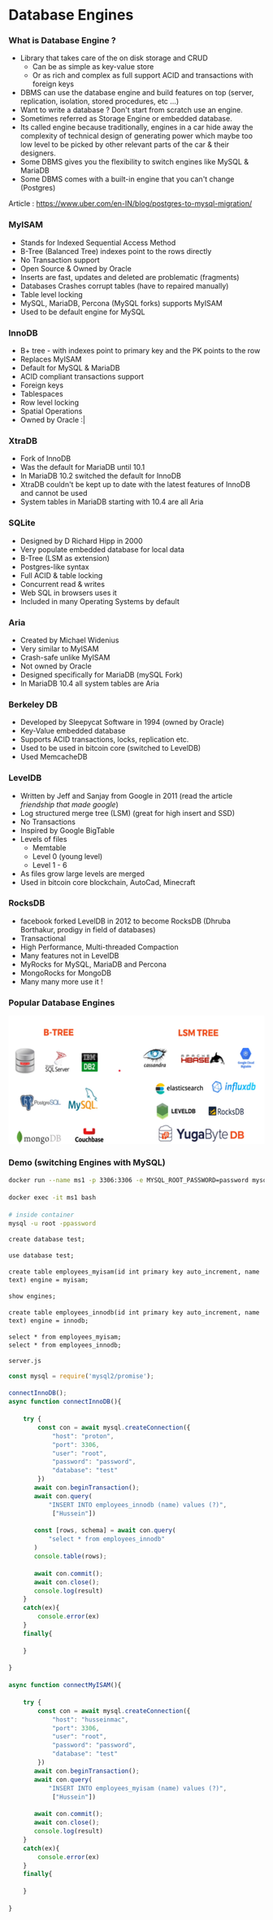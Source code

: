 # Database Engines


### What is Database Engine ?

-   Library that takes care of the on disk storage and CRUD
    - Can be as simple as key-value store
    - Or as rich and complex as full support ACID and transactions with foreign keys
- DBMS can use the database engine and build features on top (server, replication, isolation, stored procedures, etc ...)
- Want to write a database ? Don't start from scratch use an engine.
- Sometimes referred as Storage Engine or embedded database.
- Its called engine because traditionally, engines in a car hide away the complexity of technical design of generating power which maybe too low level to be picked by other relevant parts of the car & their designers.
- Some DBMS gives you the flexibility to switch engines like MySQL & MariaDB
- Some DBMS comes with a built-in engine that you can't change (Postgres)

Article : https://www.uber.com/en-IN/blog/postgres-to-mysql-migration/

### MyISAM

- Stands for Indexed Sequential Access Method
- B-Tree (Balanced Tree) indexes point to the rows directly
- No Transaction support
- Open Source & Owned by Oracle
- Inserts are fast, updates and deleted are problematic (fragments)
- Databases Crashes corrupt tables (have to repaired manually)
- Table level locking
- MySQL, MariaDB, Percona (MySQL forks) supports MyISAM
- Used to be default engine for MySQL

### InnoDB

- B+ tree - with indexes point to primary key and the PK points to the row
- Replaces MyISAM
- Default for MySQL & MariaDB
- ACID compliant transactions support
- Foreign keys
- Tablespaces
- Row level locking
- Spatial Operations
- Owned by Oracle :|

### XtraDB

- Fork of InnoDB
- Was the default for MariaDB until 10.1
- In MariaDB 10.2 switched the default for InnoDB
- XtraDB couldn't be kept up to date with the latest features of InnoDB and cannot be used
- System tables in MariaDB starting with 10.4 are all Aria

### SQLite

- Designed by D Richard Hipp in 2000
- Very populate embedded database for local data
- B-Tree (LSM as extension)
- Postgres-like syntax
- Full ACID & table locking
- Concurrent read & writes
- Web SQL in browsers uses it
- Included in many Operating Systems by default

### Aria

- Created by Michael Widenius
- Very similar to MyISAM
- Crash-safe unlike MyISAM
- Not owned by Oracle
- Designed specifically for MariaDB (mySQL Fork)
- In MariaDB 10.4 all system tables are Aria

### Berkeley DB

- Developed by Sleepycat Software in 1994 (owned by Oracle)
- Key-Value embedded database
- Supports ACID transactions, locks, replication etc.
- Used to be used in bitcoin core (switched to LevelDB)
- Used MemcacheDB
### LevelDB

- Written by Jeff and Sanjay from Google in 2011 (read the article *friendship that made google*)
- Log structured merge tree (LSM) (great for high insert and SSD)
- No Transactions
- Inspired by Google BigTable
- Levels of files
    - Memtable
    - Level 0 (young level)
    - Level 1 - 6
- As files grow large levels are merged
- Used in bitcoin core blockchain, AutoCad, Minecraft

### RocksDB

- facebook forked LevelDB in 2012 to become RocksDB (Dhruba Borthakur, prodigy in field of databases)
- Transactional
- High Performance, Multi-threaded Compaction
- Many features not in LevelDB
- MyRocks for MySQL, MariaDB and Percona
- MongoRocks for MongoDB
- Many many more use it !

### Popular Database Engines

![](assets/Pasted%20image%2020250926230416.png)

### Demo (switching Engines with MySQL)

```bash
docker run --name ms1 -p 3306:3306 -e MYSQL_ROOT_PASSWORD=password mysql:8

docker exec -it ms1 bash

# inside container
mysql -u root -ppassword
```

```mysql
create database test;

use database test;

create table employees_myisam(id int primary key auto_increment, name text) engine = myisam;

show engines;

create table employees_innodb(id int primary key auto_increment, name text) engine = innodb;

select * from employees_myisam;
select * from employees_innodb;
```

`server.js`

```javascript
const mysql = require('mysql2/promise');

connectInnoDB();
async function connectInnoDB(){

    try {
        const con = await mysql.createConnection({
            "host": "proton",
            "port": 3306,
            "user": "root",
            "password": "password",
            "database": "test"
        })
       await con.beginTransaction();
       await con.query(
           "INSERT INTO employees_innodb (name) values (?)",
            ["Hussein"])

       const [rows, schema] = await con.query(
           "select * from employees_innodb"
       )
       console.table(rows);

       await con.commit();
       await con.close();
       console.log(result)
    }
    catch(ex){
        console.error(ex)
    }
    finally{

    }

}

async function connectMyISAM(){

    try {
        const con = await mysql.createConnection({
            "host": "husseinmac",
            "port": 3306,
            "user": "root",
            "password": "password",
            "database": "test"
        })
       await con.beginTransaction();
       await con.query(
           "INSERT INTO employees_myisam (name) values (?)",
            ["Hussein"])
       
       await con.commit();
       await con.close();
       console.log(result)
    }
    catch(ex){
        console.error(ex)
    }
    finally{

    }

}
```
